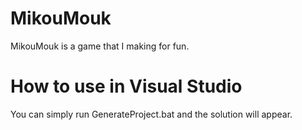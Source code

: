 # MikouMouk

MikouMouk is a game that I making for fun.

# How to use in Visual Studio

You can simply run GenerateProject.bat and the solution will appear.
